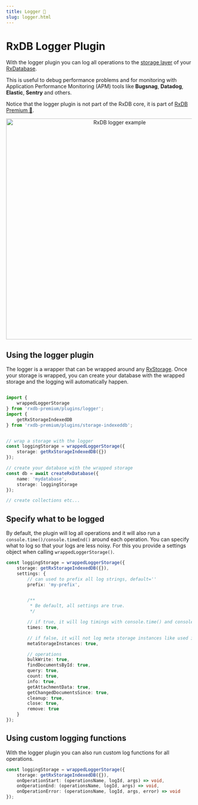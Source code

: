 ```yaml
---
title: Logger 👑
slug: logger.html
---
```



# RxDB Logger Plugin

With the logger plugin you can log all operations to the [storage layer](./rx-storage.md) of your [RxDatabase](./rx-database.md).

This is useful to debug performance problems and for monitoring with Application Performance Monitoring (APM) tools like **Bugsnag**, **Datadog**, **Elastic**, **Sentry** and others.

Notice that the logger plugin is not part of the RxDB core, it is part of [RxDB Premium 👑](/premium).


<p align="center">
  <img src="./files/logger.png" alt="RxDB logger example" width="600px" />
</p>

## Using the logger plugin

The logger is a wrapper that can be wrapped around any [RxStorage](./rx-storage.md). Once your storage is wrapped, you can create your database with the wrapped storage and the logging will automatically happen.

```ts

import {
    wrappedLoggerStorage
} from 'rxdb-premium/plugins/logger';
import {
    getRxStorageIndexedDB
} from 'rxdb-premium/plugins/storage-indexeddb';


// wrap a storage with the logger
const loggingStorage = wrappedLoggerStorage({
    storage: getRxStorageIndexedDB({})
});

// create your database with the wrapped storage
const db = await createRxDatabase({
    name: 'mydatabase',
    storage: loggingStorage
});

// create collections etc...
```



## Specify what to be logged

By default, the plugin will log all operations and it will also run a `console.time()/console.timeEnd()` around each operation. You can specify what to log so that your logs are less noisy. For this you provide a settings object when calling `wrappedLoggerStorage()`.

```ts
const loggingStorage = wrappedLoggerStorage({
    storage: getRxStorageIndexedDB({}),
    settings: {
        // can used to prefix all log strings, default=''
        prefix: 'my-prefix',


        /**
         * Be default, all settings are true.
         */

        // if true, it will log timings with console.time() and console.timeEnd()
        times: true,

        // if false, it will not log meta storage instances like used in replication
        metaStorageInstances: true,

        // operations
        bulkWrite: true,
        findDocumentsById: true,
        query: true,
        count: true,
        info: true,
        getAttachmentData: true,
        getChangedDocumentsSince: true,
        cleanup: true,
        close: true,
        remove: true        
    }
});
```

## Using custom logging functions

With the logger plugin you can also run custom log functions for all operations.

```ts
const loggingStorage = wrappedLoggerStorage({
    storage: getRxStorageIndexedDB({}),
    onOperationStart: (operationsName, logId, args) => void,
    onOperationEnd: (operationsName, logId, args) => void,
    onOperationError: (operationsName, logId, args, error) => void
});
```
